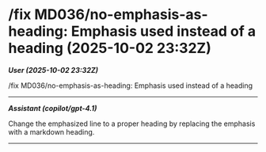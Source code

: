 <!-- Generated by SpecStory -->

<!-- vscode Session 69407447-8189-413a-9ae4-45e4475c63a6 (2025-10-02 23:32Z) -->

# /fix MD036/no-emphasis-as-heading: Emphasis used instead of a heading (2025-10-02 23:32Z)

_**User (2025-10-02 23:32Z)**_

/fix MD036/no-emphasis-as-heading: Emphasis used instead of a heading

---

_**Assistant (copilot/gpt-4.1)**_

Change the emphasized line to a proper heading by replacing the emphasis with a markdown heading.



---

